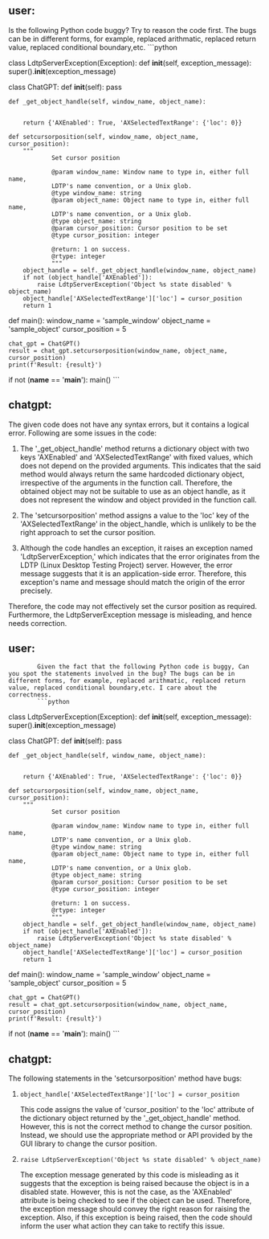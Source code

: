 

## user: 

Is the following Python code buggy? Try to reason the code first. The bugs can be in different forms, for example, replaced arithmatic, replaced return value, replaced conditional boundary,etc.
            ```python
            





















class LdtpServerException(Exception):
    def __init__(self, exception_message):
        super().__init__(exception_message)


class ChatGPT:
    def __init__(self):
        pass
    
    def _get_object_handle(self, window_name, object_name):
        
        
        return {'AXEnabled': True, 'AXSelectedTextRange': {'loc': 0}}
    
    def setcursorposition(self, window_name, object_name, cursor_position):
        """
                Set cursor position

                @param window_name: Window name to type in, either full name,
                LDTP's name convention, or a Unix glob.
                @type window_name: string
                @param object_name: Object name to type in, either full name,
                LDTP's name convention, or a Unix glob.
                @type object_name: string
                @param cursor_position: Cursor position to be set
                @type cursor_position: integer

                @return: 1 on success.
                @rtype: integer
                """
        object_handle = self._get_object_handle(window_name, object_name)
        if not (object_handle['AXEnabled']):
            raise LdtpServerException('Object %s state disabled' % object_name)
        object_handle['AXSelectedTextRange']['loc'] = cursor_position
        return 1


def main():
    window_name = 'sample_window'
    object_name = 'sample_object'
    cursor_position = 5
    
    chat_gpt = ChatGPT()
    result = chat_gpt.setcursorposition(window_name, object_name, cursor_position)
    print(f'Result: {result}')


if not (__name__ == '__main__'):
    main()
            ```
            

## chatgpt: 

The given code does not have any syntax errors, but it contains a logical error. Following are some issues in the code:

1. The '_get_object_handle' method returns a dictionary object with two keys 'AXEnabled' and 'AXSelectedTextRange' with fixed values, which does not depend on the provided arguments. This indicates that the said method would always return the same hardcoded dictionary object, irrespective of the arguments in the function call. Therefore, the obtained object may not be suitable to use as an object handle, as it does not represent the window and object provided in the function call.

2. The 'setcursorposition' method assigns a value to the 'loc' key of the 'AXSelectedTextRange' in the object_handle, which is unlikely to be the right approach to set the cursor position.

3. Although the code handles an exception, it raises an exception named 'LdtpServerException,' which indicates that the error originates from the LDTP (Linux Desktop Testing Project) server. However, the error message suggests that it is an application-side error. Therefore, this exception's name and message should match the origin of the error precisely.

Therefore, the code may not effectively set the cursor position as required. Furthermore, the LdtpServerException message is misleading, and hence needs correction.

## user: 


            Given the fact that the following Python code is buggy, Can you spot the statements involved in the bug? The bugs can be in different forms, for example, replaced arithmatic, replaced return value, replaced conditional boundary,etc. I care about the correctness.
            ```python
            





















class LdtpServerException(Exception):
    def __init__(self, exception_message):
        super().__init__(exception_message)


class ChatGPT:
    def __init__(self):
        pass
    
    def _get_object_handle(self, window_name, object_name):
        
        
        return {'AXEnabled': True, 'AXSelectedTextRange': {'loc': 0}}
    
    def setcursorposition(self, window_name, object_name, cursor_position):
        """
                Set cursor position

                @param window_name: Window name to type in, either full name,
                LDTP's name convention, or a Unix glob.
                @type window_name: string
                @param object_name: Object name to type in, either full name,
                LDTP's name convention, or a Unix glob.
                @type object_name: string
                @param cursor_position: Cursor position to be set
                @type cursor_position: integer

                @return: 1 on success.
                @rtype: integer
                """
        object_handle = self._get_object_handle(window_name, object_name)
        if not (object_handle['AXEnabled']):
            raise LdtpServerException('Object %s state disabled' % object_name)
        object_handle['AXSelectedTextRange']['loc'] = cursor_position
        return 1


def main():
    window_name = 'sample_window'
    object_name = 'sample_object'
    cursor_position = 5
    
    chat_gpt = ChatGPT()
    result = chat_gpt.setcursorposition(window_name, object_name, cursor_position)
    print(f'Result: {result}')


if not (__name__ == '__main__'):
    main()
            ```
            

## chatgpt: 

The following statements in the 'setcursorposition' method have bugs:

1. `object_handle['AXSelectedTextRange']['loc'] = cursor_position`
  
    This code assigns the value of 'cursor_position' to the 'loc' attribute of the dictionary object returned by the '_get_object_handle' method. However, this is not the correct method to change the cursor position. Instead, we should use the appropriate method or API provided by the GUI library to change the cursor position.


2. `raise LdtpServerException('Object %s state disabled' % object_name)`

    The exception message generated by this code is misleading as it suggests that the exception is being raised because the object is in a disabled state. However, this is not the case, as the 'AXEnabled' attribute is being checked to see if the object can be used. Therefore, the exception message should convey the right reason for raising the exception. Also, if this exception is being raised, then the code should inform the user what action they can take to rectify this issue.